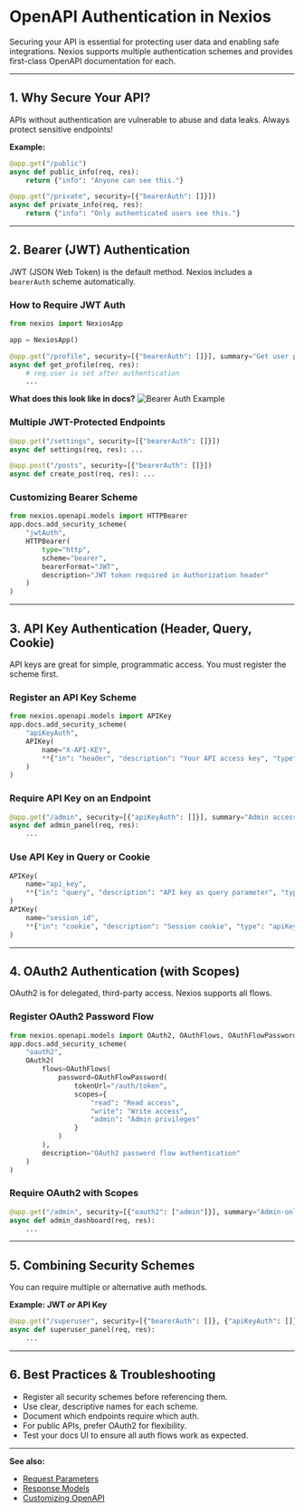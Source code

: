 # OpenAPI Authentication in Nexios

Securing your API is essential for protecting user data and enabling safe integrations. Nexios supports multiple authentication schemes and provides first-class OpenAPI documentation for each.

---

## 1. Why Secure Your API?

APIs without authentication are vulnerable to abuse and data leaks. Always protect sensitive endpoints!

**Example:**

```python
@app.get("/public")
async def public_info(req, res):
    return {"info": "Anyone can see this."}

@app.get("/private", security=[{"bearerAuth": []}])
async def private_info(req, res):
    return {"info": "Only authenticated users see this."}
```

---

## 2. Bearer (JWT) Authentication

JWT (JSON Web Token) is the default method. Nexios includes a `bearerAuth` scheme automatically.

### How to Require JWT Auth

```python
from nexios import NexiosApp

app = NexiosApp()

@app.get("/profile", security=[{"bearerAuth": []}], summary="Get user profile (JWT required)")
async def get_profile(req, res):
    # req.user is set after authentication
    ...
```

**What does this look like in docs?**
![Bearer Auth Example](./bearerAuth.png)

### Multiple JWT-Protected Endpoints

```python
@app.get("/settings", security=[{"bearerAuth": []}])
async def settings(req, res): ...

@app.post("/posts", security=[{"bearerAuth": []}])
async def create_post(req, res): ...
```

### Customizing Bearer Scheme

```python
from nexios.openapi.models import HTTPBearer
app.docs.add_security_scheme(
    "jwtAuth",
    HTTPBearer(
        type="http",
        scheme="bearer",
        bearerFormat="JWT",
        description="JWT token required in Authorization header"
    )
)
```

---

## 3. API Key Authentication (Header, Query, Cookie)

API keys are great for simple, programmatic access. You must register the scheme first.

### Register an API Key Scheme

```python
from nexios.openapi.models import APIKey
app.docs.add_security_scheme(
    "apiKeyAuth",
    APIKey(
        name="X-API-KEY",
        **{"in": "header", "description": "Your API access key", "type": "apiKey"}
    )
)
```

### Require API Key on an Endpoint

```python
@app.get("/admin", security=[{"apiKeyAuth": []}], summary="Admin access (API Key)")
async def admin_panel(req, res):
    ...
```

### Use API Key in Query or Cookie

```python
APIKey(
    name="api_key",
    **{"in": "query", "description": "API key as query parameter", "type": "apiKey"}
)
APIKey(
    name="session_id",
    **{"in": "cookie", "description": "Session cookie", "type": "apiKey"}
)
```

---

## 4. OAuth2 Authentication (with Scopes)

OAuth2 is for delegated, third-party access. Nexios supports all flows.

### Register OAuth2 Password Flow

```python
from nexios.openapi.models import OAuth2, OAuthFlows, OAuthFlowPassword
app.docs.add_security_scheme(
    "oauth2",
    OAuth2(
        flows=OAuthFlows(
            password=OAuthFlowPassword(
                tokenUrl="/auth/token",
                scopes={
                    "read": "Read access",
                    "write": "Write access",
                    "admin": "Admin privileges"
                }
            )
        ),
        description="OAuth2 password flow authentication"
    )
)
```

### Require OAuth2 with Scopes

```python
@app.get("/admin", security=[{"oauth2": ["admin"]}], summary="Admin-only endpoint")
async def admin_dashboard(req, res):
    ...
```

---

## 5. Combining Security Schemes

You can require multiple or alternative auth methods.

**Example: JWT _or_ API Key**

```python
@app.get("/superuser", security=[{"bearerAuth": []}, {"apiKeyAuth": []}])
async def superuser_panel(req, res):
    ...
```

---

## 6. Best Practices & Troubleshooting

- Register all security schemes before referencing them.
- Use clear, descriptive names for each scheme.
- Document which endpoints require which auth.
- For public APIs, prefer OAuth2 for flexibility.
- Test your docs UI to ensure all auth flows work as expected.

---

**See also:**

- [Request Parameters](./request-parameters.md)
- [Response Models](./response-models.md)
- [Customizing OpenAPI](./customizing-openapi-configuration.md)
